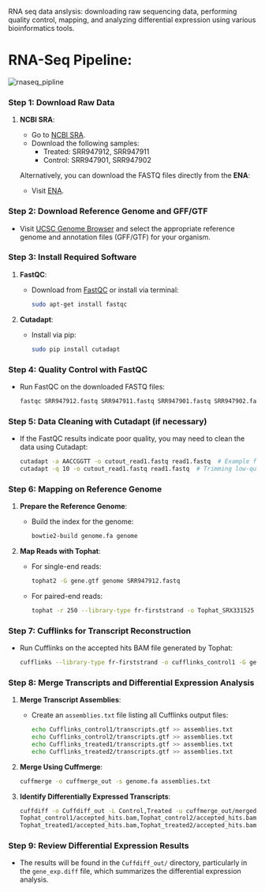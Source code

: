 RNA seq data anslysis: downloading raw sequencing data, performing quality control, mapping, and analyzing differential expression using various bioinformatics tools.
# RNA-Seq Pipeline: 
![rnaseq_pipline](https://github.com/user-attachments/assets/213ad0a6-7fbf-4295-a6e5-e6914024248a)

### Step 1: Download Raw Data
1. **NCBI SRA**:
   - Go to [NCBI SRA](http://www.ncbi.nlm.nih.gov/sra?term=SRP028518).
   - Download the following samples:
     - Treated: SRR947912, SRR947911
     - Control: SRR947901, SRR947902

   Alternatively, you can download the FASTQ files directly from the **ENA**:
   - Visit [ENA](http://www.ebi.ac.uk/ena/submit/read-submission).

### Step 2: Download Reference Genome and GFF/GTF
- Visit [UCSC Genome Browser](https://genome.ucsc.edu/) and select the appropriate reference genome and annotation files (GFF/GTF) for your organism.

### Step 3: Install Required Software
1. **FastQC**:
   - Download from [FastQC](http://www.bioinformatics.babraham.ac.uk/projects/fastqc/) or install via terminal:
     ```bash
     sudo apt-get install fastqc
     ```

2. **Cutadapt**:
   - Install via pip:
     ```bash
     sudo pip install cutadapt
     ```

### Step 4: Quality Control with FastQC
- Run FastQC on the downloaded FASTQ files:
  ```bash
  fastqc SRR947912.fastq SRR947911.fastq SRR947901.fastq SRR947902.fastq
  ```

### Step 5: Data Cleaning with Cutadapt (if necessary)
- If the FastQC results indicate poor quality, you may need to clean the data using Cutadapt:
  ```bash
  cutadapt -a AACCGGTT -o cutout_read1.fastq read1.fastq  # Example for trimming adapters
  cutadapt -q 10 -o cutout_read1.fastq read1.fastq  # Trimming low-quality ends
  ```

### Step 6: Mapping on Reference Genome
1. **Prepare the Reference Genome**:
   - Build the index for the genome:
     ```bash
     bowtie2-build genome.fa genome
     ```

2. **Map Reads with Tophat**:
   - For single-end reads:
     ```bash
     tophat2 -G gene.gtf genome SRR947912.fastq
     ```
   - For paired-end reads:
     ```bash
     tophat -r 250 --library-type fr-firststrand -o Tophat_SRX331525 -G gene.gtf genome R1.fastq R2.fastq
     ```

### Step 7: Cufflinks for Transcript Reconstruction
- Run Cufflinks on the accepted hits BAM file generated by Tophat:
  ```bash
  cufflinks --library-type fr-firststrand -o cufflinks_control1 -G gene.gtf Tophat_control1/accepted_hits.bam
  ```

### Step 8: Merge Transcripts and Differential Expression Analysis
1. **Merge Transcript Assemblies**:
   - Create an `assemblies.txt` file listing all Cufflinks output files:
     ```bash
     echo Cufflinks_control1/transcripts.gtf >> assemblies.txt
     echo Cufflinks_control2/transcripts.gtf >> assemblies.txt
     echo Cufflinks_treated1/transcripts.gtf >> assemblies.txt
     echo Cufflinks_treated2/transcripts.gtf >> assemblies.txt
     ```

2. **Merge Using Cuffmerge**:
   ```bash
   cuffmerge -o cuffmerge_out -s genome.fa assemblies.txt
   ```

3. **Identify Differentially Expressed Transcripts**:
   ```bash
   cuffdiff -o Cuffdiff_out -L Control,Treated -u cuffmerge_out/merged.gtf \
   Tophat_control1/accepted_hits.bam,Tophat_control2/accepted_hits.bam \
   Tophat_treated1/accepted_hits.bam,Tophat_treated2/accepted_hits.bam
   ```

### Step 9: Review Differential Expression Results
- The results will be found in the `Cuffdiff_out/` directory, particularly in the `gene_exp.diff` file, which summarizes the differential expression analysis.

